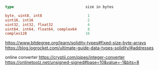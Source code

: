 ```go
type                                 size in bytes

byte, uint8, int8                     1
uint16, int16                         2
uint32, int32, float32                4
uint64, int64, float64, complex64     8
complex128                           16
```

https://www.bitdegree.org/learn/solidity-types#fixed-size-byte-arrays
https://blog.logrocket.com/ultimate-guide-data-types-solidity/#addresses

online converter
https://cryptii.com/pipes/integer-converter
https://onlinetoolz.net/unsigned-signed#base=10&value=-1&bits=8
